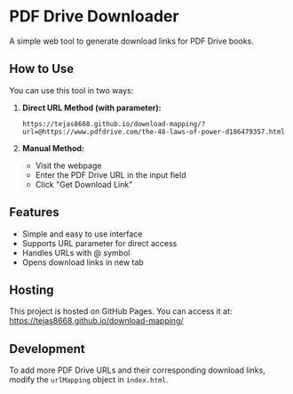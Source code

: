 # PDF Drive Downloader

A simple web tool to generate download links for PDF Drive books.

## How to Use

You can use this tool in two ways:

1. **Direct URL Method (with parameter):**
   ```
   https://tejas8668.github.io/download-mapping/?url=@https://www.pdfdrive.com/the-48-laws-of-power-d186479357.html
   ```

2. **Manual Method:**
   - Visit the webpage
   - Enter the PDF Drive URL in the input field
   - Click "Get Download Link"

## Features

- Simple and easy to use interface
- Supports URL parameter for direct access
- Handles URLs with @ symbol
- Opens download links in new tab

## Hosting

This project is hosted on GitHub Pages. You can access it at:
https://tejas8668.github.io/download-mapping/

## Development

To add more PDF Drive URLs and their corresponding download links, modify the `urlMapping` object in `index.html`. 